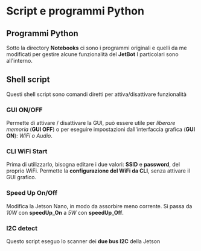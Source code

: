 # Script e programmi Python

## Programmi Python
Sotto la directory **Notebooks** ci sono i programmi originali e quelli da me modificati per gestire alcune funzionalità del **JetBot**
I particolari sono all'interno.

## Shell script
Questi shell script sono comandi diretti per attiva/disattivare funzionalità

### GUI ON/OFF
Permette di attivare / disattivare la GUI, può essere utile per *liberare memoria* (**GUI OFF**) o per eseguire impostazioni dall'interfaccia grafica (**GUI ON**): *WiFi o Audio*.

### CLI WiFi Start
Prima di utilizzarlo, bisogna editare i due valori: **SSID** e **password**, del proprio WiFi. Permette la **configurazione del WiFi da CLI**, senza attivare il GUI grafico.

### Speed Up On/Off
Modifica la Jetson Nano, in modo da assorbire meno corrente. Si passa da *10W* con **speedUp_On** a *5W* con **speedUp_Off**. 

### I2C detect
Questo script eseguo lo scanner dei **due bus I2C** della Jetson
